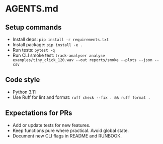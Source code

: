 # AGENTS.md

## Setup commands
- Install deps: `pip install -r requirements.txt`
- Install package: `pip install -e .`
- Run tests: `pytest -q`
- Run CLI smoke test: `track-analyser analyse examples/tiny_click_120.wav --out reports/smoke --plots --json --csv`

## Code style
- Python 3.11
- Use Ruff for lint and format: `ruff check --fix . && ruff format .`

## Expectations for PRs
- Add or update tests for new features.
- Keep functions pure where practical. Avoid global state.
- Document new CLI flags in README and RUNBOOK.
